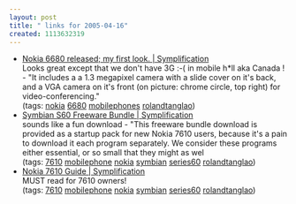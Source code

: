 ```yaml
---
layout: post
title: " links for 2005-04-16"
created: 1113632319
---
```

<ul class="delicious">
	<li>
		<div class="delicious-link"><a href="http://www.symplification.com/node/173">Nokia 6680 released; my first look. | Symplification</a></div>
		<div class="delicious-extended">Looks great except that we don't have 3G :-( in mobile h*ll aka Canada ! - "It includes a a 1.3 megapixel camera with a slide cover on it's back, and a VGA camera on it's front (on picture: chrome circle, top right) for video-conferencing."</div>
		<div class="delicious-tags">(tags: <a href="http://del.icio.us/rtanglao/nokia">nokia</a> <a href="http://del.icio.us/rtanglao/6680">6680</a> <a href="http://del.icio.us/rtanglao/mobilephones">mobilephones</a> <a href="http://del.icio.us/rtanglao/rolandtanglao">rolandtanglao</a>)</div>
	</li>
	<li>
		<div class="delicious-link"><a href="http://www.symplification.com/n7610/guide/freeware">Symbian S60 Freeware Bundle | Symplification</a></div>
		<div class="delicious-extended">sounds like a fun download - "This freeware bundle download is provided as a startup pack for new Nokia 7610 users, because it's a pain to download it each program separately. We consider these programs either essential, or so small that they might as wel</div>
		<div class="delicious-tags">(tags: <a href="http://del.icio.us/rtanglao/7610">7610</a> <a href="http://del.icio.us/rtanglao/mobilephone">mobilephone</a> <a href="http://del.icio.us/rtanglao/nokia">nokia</a> <a href="http://del.icio.us/rtanglao/symbian">symbian</a> <a href="http://del.icio.us/rtanglao/series60">series60</a> <a href="http://del.icio.us/rtanglao/rolandtanglao">rolandtanglao</a>)</div>
	</li>
	<li>
		<div class="delicious-link"><a href="http://www.symplification.com/n7610/guide">Nokia 7610 Guide | Symplification</a></div>
		<div class="delicious-extended">MUST read for 7610 owners!</div>
		<div class="delicious-tags">(tags: <a href="http://del.icio.us/rtanglao/7610">7610</a> <a href="http://del.icio.us/rtanglao/mobilephone">mobilephone</a> <a href="http://del.icio.us/rtanglao/nokia">nokia</a> <a href="http://del.icio.us/rtanglao/symbian">symbian</a> <a href="http://del.icio.us/rtanglao/series60">series60</a> <a href="http://del.icio.us/rtanglao/rolandtanglao">rolandtanglao</a>)</div>
	</li>
</ul>


